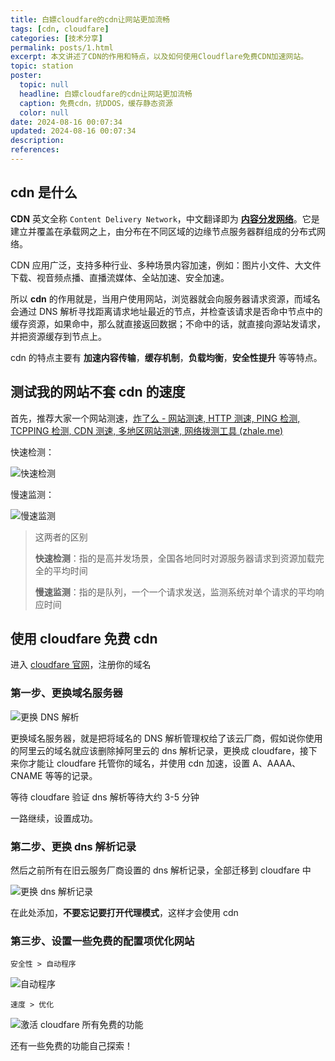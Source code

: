 ```yaml
---
title: 白嫖cloudfare的cdn让网站更加流畅
tags: [cdn, cloudfare]
categories: [技术分享]
permalink: posts/1.html
excerpt: 本文讲述了CDN的作用和特点，以及如何使用Cloudflare免费CDN加速网站。
topic: station
poster:
  topic: null
  headline: 白嫖cloudfare的cdn让网站更加流畅
  caption: 免费cdn，抗DDOS，缓存静态资源
  color: null
date: 2024-08-16 00:07:34
updated: 2024-08-16 00:07:34
description:
references:
---
```


## cdn 是什么

**CDN** 英文全称 `Content Delivery Network`，中文翻译即为 [**内容分发网络**](https://cloud.tencent.com/product/cdn?from_column=20065&from=20065)。它是建立并覆盖在承载网之上，由分布在不同区域的边缘节点服务器群组成的分布式网络。

CDN 应用广泛，支持多种行业、多种场景内容加速，例如：图片小文件、大文件下载、视音频点播、直播流媒体、全站加速、安全加速。

所以 **cdn** 的作用就是，当用户使用网站，浏览器就会向服务器请求资源，而域名会通过 DNS 解析寻找距离请求地址最近的节点，并检查该请求是否命中节点中的缓存资源，如果命中，那么就直接返回数据；不命中的话，就直接向源站发请求，并把资源缓存到节点上。

cdn 的特点主要有 **加速内容传输**，**缓存机制**，**负载均衡**，**安全性提升** 等等特点。

## 测试我的网站不套 cdn 的速度

首先，推荐大家一个网站测速，[炸了么 - 网站测速, HTTP 测速, PING 检测, TCPPING 检测, CDN 测速, 多地区网站测速, 网络拨测工具 (zhale.me)](https://zhale.me/)

快速检测：

![快速检测](https://cdn.codepzj.cn/image/202410191438537.png)

慢速监测：

![慢速监测](https://cdn.codepzj.cn/image/202410191441441.png)

> 这两者的区别
>
> **快速检测**：指的是高并发场景，全国各地同时对源服务器请求到资源加载完全的平均时间
>
> **慢速监测**：指的是队列，一个一个请求发送，监测系统对单个请求的平均响应时间

## 使用 cloudfare 免费 cdn

进入 [cloudfare 官网](https://dash.cloudflare.com/)，注册你的域名

### 第一步、更换域名服务器

![更换 DNS 解析](https://cdn.codepzj.cn/image/202410191443051.png)

更换域名服务器，就是把将域名的 DNS 解析管理权给了该云厂商，假如说你使用的阿里云的域名就应该删除掉阿里云的 dns 解析记录，更换成 cloudfare，接下来你才能让 cloudfare 托管你的域名，并使用 cdn 加速，设置 A、AAAA、CNAME 等等的记录。

等待 cloudfare 验证 dns 解析等待大约 3-5 分钟

一路继续，设置成功。

### 第二步、更换 dns 解析记录

然后之前所有在旧云服务厂商设置的 dns 解析记录，全部迁移到 cloudfare 中

![更换 dns 解析记录](https://cdn.codepzj.cn/image/202410191503561.png)

在此处添加，**不要忘记要打开代理模式**，这样才会使用 cdn

### 第三步、设置一些免费的配置项优化网站

`安全性 > 自动程序`

![自动程序](https://cdn.codepzj.cn/image/202410191518476.png)

`速度 > 优化`

![激活 cloudfare 所有免费的功能](https://cdn.codepzj.cn/image/202410191628901.png)

还有一些免费的功能自己探索！
